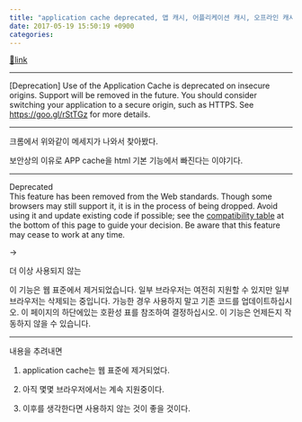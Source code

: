 ```yaml
---
title: "application cache deprecated, 앱 캐시, 어플리케이션 캐시, 오프라인 캐시"
date: 2017-05-19 15:50:19 +0900
categories: 
---
```

[🔗link](http://www.mins01.com/mh/tech/read/1079)
***


[Deprecation] Use of the Application Cache is deprecated on insecure origins. Support will be removed in the future. You should consider switching your application to a secure origin, such as HTTPS. See https://goo.gl/rStTGz for more details.

  
  


- - - - - -

크롬에서 위와같이 메세지가 나와서 찾아봤다.

  


보안상의 이유로 APP cache을 html 기본 기능에서 빠진다는 이야기다.

  
- - - - - -



Deprecated  
This feature has been removed from the Web standards. Though some browsers may still support it, it is in the process of being dropped. Avoid using it and update existing code if possible; see the [compatibility table](https://developer.mozilla.org/en-US/docs/Web/HTML/Using_the_application_cache#Browser_compatibility) at the bottom of this page to guide your decision. Be aware that this feature may cease to work at any time.

-&gt;

더 이상 사용되지 않는

이 기능은 웹 표준에서 제거되었습니다. 일부 브라우저는 여전히 지원할 수 있지만 일부 브라우저는 삭제되는 중입니다. 가능한 경우 사용하지 말고 기존 코드를 업데이트하십시오. 이 페이지의 하단에있는 호환성 표를 참조하여 결정하십시오. 이 기능은 언제든지 작동하지 않을 수 있습니다.



- - - - - -



내용을 추려내면

1. application cache는 웹 표준에 제거되었다.

2. 아직 몇몇 브라우저에서는 계속 지원중이다.

3. 이후를 생각한다면 사용하지 않는 것이 좋을 것이다.


